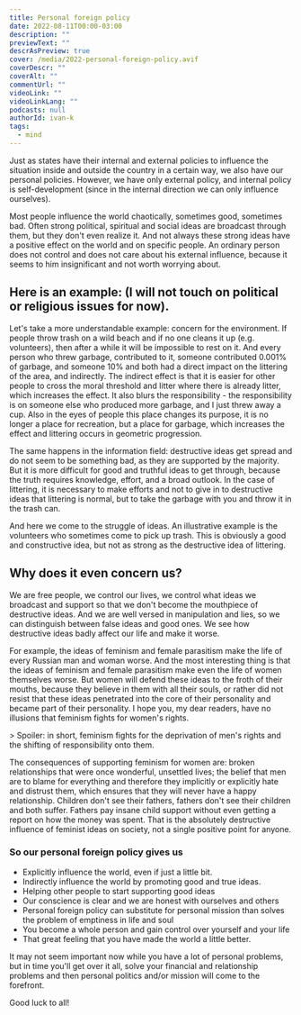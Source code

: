 ```yaml
---
title: Personal foreign policy
date: 2022-08-11T00:00-03:00
description: ""
previewText: ""
descrAsPreview: true
cover: /media/2022-personal-foreign-policy.avif
coverDescr: ""
coverAlt: ""
commentUrl: ""
videoLink: ""
videoLinkLang: ""
podcasts: null
authorId: ivan-k
tags:
  - mind
---
```


Just as states have their internal and external policies to influence the situation inside and outside the country in a certain way, we also have our personal policies. However, we have only external policy, and internal policy is self-development (since in the internal direction we can only influence ourselves).

Most people influence the world chaotically, sometimes good, sometimes bad. Often strong political, spiritual and social ideas are broadcast through them, but they don't even realize it. And not always these strong ideas have a positive effect on the world and on specific people. An ordinary person does not control and does not care about his external influence, because it seems to him insignificant and not worth worrying about.

## Here is an example: (I will not touch on political or religious issues for now).

Let's take a more understandable example: concern for the environment. If people throw trash on a wild beach and if no one cleans it up (e.g. volunteers), then after a while it will be impossible to rest on it. And every person who threw garbage, contributed to it, someone contributed 0.001% of garbage, and someone 10% and both had a direct impact on the littering of the area, and indirectly. The indirect effect is that it is easier for other people to cross the moral threshold and litter where there is already litter, which increases the effect. It also blurs the responsibility - the responsibility is on someone else who produced more garbage, and I just threw away a cup. Also in the eyes of people this place changes its purpose, it is no longer a place for recreation, but a place for garbage, which increases the effect and littering occurs in geometric progression.

The same happens in the information field: destructive ideas get spread and do not seem to be something bad, as they are supported by the majority. But it is more difficult for good and truthful ideas to get through, because the truth requires knowledge, effort, and a broad outlook. In the case of littering, it is necessary to make efforts and not to give in to destructive ideas that littering is normal, but to take the garbage with you and throw it in the trash can.

And here we come to the struggle of ideas. An illustrative example is the volunteers who sometimes come to pick up trash. This is obviously a good and constructive idea, but not as strong as the destructive idea of littering.

## Why does it even concern us?

We are free people, we control our lives, we control what ideas we broadcast and support so that we don't become the mouthpiece of destructive ideas. And we are well versed in manipulation and lies, so we can distinguish between false ideas and good ones. We see how destructive ideas badly affect our life and make it worse.

For example, the ideas of feminism and female parasitism make the life of every Russian man and woman worse. And the most interesting thing is that the ideas of feminism and female parasitism make even the life of women themselves worse. But women will defend these ideas to the froth of their mouths, because they believe in them with all their souls, or rather did not resist that these ideas penetrated into the core of their personality and became part of their personality. I hope you, my dear readers, have no illusions that feminism fights for women's rights.

&gt; Spoiler: in short, feminism fights for the deprivation of men's rights and the shifting of responsibility onto them.

The consequences of supporting feminism for women are: broken relationships that were once wonderful, unsettled lives; the belief that men are to blame for everything and therefore they implicitly or explicitly hate and distrust them, which ensures that they will never have a happy relationship. Children don't see their fathers, fathers don't see their children and both suffer. Fathers pay insane child support without even getting a report on how the money was spent. That is the absolutely destructive influence of feminist ideas on society, not a single positive point for anyone.

### So our personal foreign policy gives us

- Explicitly influence the world, even if just a little bit.
- Indirectly influence the world by promoting good and true ideas.
- Helping other people to start supporting good ideas
- Our conscience is clear and we are honest with ourselves and others
- Personal foreign policy can substitute for personal mission than solves the problem of emptiness in life and soul
- You become a whole person and gain control over yourself and your life
- That great feeling that you have made the world a little better.

It may not seem important now while you have a lot of personal problems, but in time you'll get over it all, solve your financial and relationship problems and then personal politics and/or mission will come to the forefront.

Good luck to all!
